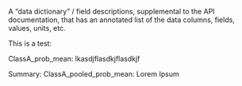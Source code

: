 A “data dictionary” / field descriptions, supplemental to the API documentation, that has an annotated list of the data columns, fields, values, units, etc.


This is a test: 

ClassA_prob_mean:  lkasdjflasdkjflasdkjf


Summary:
ClassA_pooled_prob_mean: Lorem Ipsum
